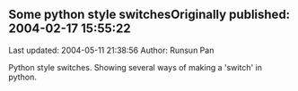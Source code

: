 ## Some python style switchesOriginally published: 2004-02-17 15:55:22 
Last updated: 2004-05-11 21:38:56 
Author: Runsun Pan 
 
Python style switches. Showing several ways of making a 'switch' in python.